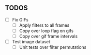 ## TODOS

- [ ] Fix GIFs
  - [ ] Apply filters to all frames
  - [ ] Copy over loop flag on gifs
  - [ ] Copy over gif frame intervals
- [ ] Test image dataset
  - [ ] Unit tests over filter permutations
